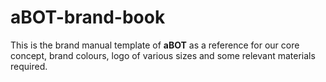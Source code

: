 # aBOT-brand-book

This is the brand manual template of **aBOT** as a reference for our core concept, brand colours, logo of various sizes and some relevant materials required.
